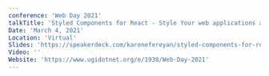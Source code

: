 ```yaml
---
conference: 'Web Day 2021'
talkTitle: 'Styled Components for React - Style Your web applications and websites without stress'
Date: 'March 4, 2021'
Location: 'Virtual'
Slides: 'https://speakerdeck.com/karenefereyan/styled-components-for-react-style-your-websites-and-web-applications-without-stress'
Video: ''
Website: 'https://www.ugidotnet.org/e/1938/Web-Day-2021'
---
```

